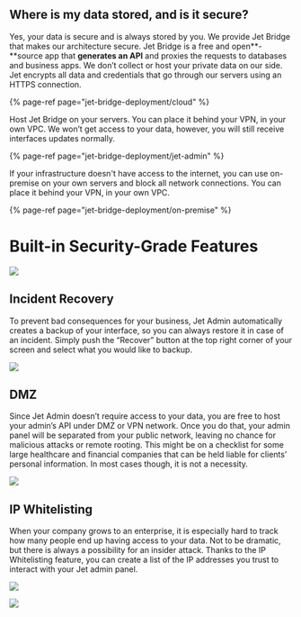 ## **Where is my data stored, and is it secure?**

Yes, your data is secure and is always stored by you. We provide Jet Bridge that makes our architecture  secure. Jet Bridge is a free and open**-**source app that **generates an API** and proxies the requests to databases and business apps. We don’t collect or host your private data on our side. Jet encrypts all data and credentials that go through our servers using an HTTPS connection.

{% page-ref page="jet-bridge-deployment/cloud" %}

Host Jet Bridge on your servers. You can place it behind your VPN, in your own VPC. We won’t get access to your data, however, you will still receive interfaces updates normally.

{% page-ref page="jet-bridge-deployment/jet-admin" %}

If your infrastructure doesn't have access to the internet, you can use on-premise on your own servers and block all network connections. You can place it behind your VPN, in your own VPC.

{% page-ref page="jet-bridge-deployment/on-premise" %}

# Built-in Security-Grade Features <a id="built-in-security-grade-features"></a>



![](https://gblobscdn.gitbook.com/assets%2F-LQ08RFAKZvFADEiXKFy%2F-MGOKqrFcjeSkw6nnATM%2F-MGOTQCiboON-jtHpvcw%2Fimage.png?alt=media&token=4ce3939d-e11c-4259-b658-545fac7107d0)

## Incident Recovery <a id="incident-recovery"></a>

To prevent bad consequences for your business, Jet Admin automatically creates a backup of your interface, so you can always restore it in case of an incident. Simply push the “Recover” button at the top right corner of your screen and select what you would like to backup.

![](https://gblobscdn.gitbook.com/assets%2F-LQ08RFAKZvFADEiXKFy%2F-MGOKqrFcjeSkw6nnATM%2F-MGOUO-nRbXuxE22JoX4%2Frecover-dark%402x.png?alt=media&token=0e3f32a9-fb29-4994-90ca-a59867b59763)

## DMZ <a id="dmz"></a>

Since Jet Admin doesn’t require access to your data, you are free to host your admin’s API under DMZ or VPN network. Once you do that, your admin panel will be separated from your public network, leaving no chance for malicious attacks or remote rooting. This might be on a checklist for some large healthcare and financial companies that can be held liable for clients’ personal information. In most cases though, it is not a necessity.

![](https://gblobscdn.gitbook.com/assets%2F-LQ08RFAKZvFADEiXKFy%2F-LqpSrnI1pd1VctEG1LG%2F-LqpT2hOOG5k1OjEq6wb%2Fhow-it-works-dmz%402x.png?alt=media&token=95609ba5-139e-4fe6-96e5-d04f0bfc51be)

## IP Whitelisting <a id="ip-whitelisting"></a>

When your company grows to an enterprise, it is especially hard to track how many people end up having access to your data. Not to be dramatic, but there is always a possibility for an insider attack. Thanks to the IP Whitelisting feature, you can create a list of the IP addresses you trust to interact with your Jet admin panel.

![](https://gblobscdn.gitbook.com/assets%2F-LQ08RFAKZvFADEiXKFy%2F-MGOKqrFcjeSkw6nnATM%2F-MGOTdTe6mXTbHxt3C3W%2Fimage.png?alt=media&token=2ab666d4-64f4-4442-99f5-df9da7aee466)

![](https://gblobscdn.gitbook.com/assets%2F-LQ08RFAKZvFADEiXKFy%2F-MGOKqrFcjeSkw6nnATM%2F-MGOTdTe6mXTbHxt3C3W%2Fimage.png?alt=media&token=2ab666d4-64f4-4442-99f5-df9da7aee466)


